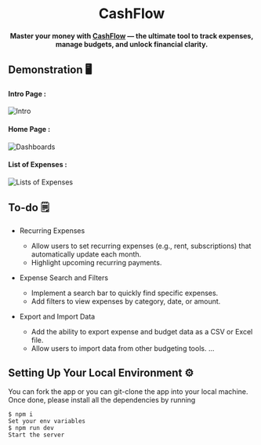<h1 align="center">CashFlow</h1>

<h4 align="center">Master your money with <a href="#">CashFlow</a> — the ultimate tool to track expenses, manage budgets, and unlock financial clarity.</h4>

## Demonstration 🖥️

#### Intro Page :

![Intro](vscode-remote://wsl%2Bubuntu/home/xixiang/budget-app/CashFlow/src/assets/IntroDemo.png)

#### Home Page :
![Dashboards](vscode-remote://wsl%2Bubuntu/home/xixiang/budget-app/CashFlow/src/assets/Dashboard1.png)

#### List of Expenses :
![Lists of Expenses](vscode-remote://wsl%2Bubuntu/home/xixiang/budget-app/CashFlow/src/assets/Dashboard2.png)

## To-do 🗒️

- Recurring Expenses

  - Allow users to set recurring expenses (e.g., rent, subscriptions) that automatically update each month.
  - Highlight upcoming recurring payments.

- Expense Search and Filters
  - Implement a search bar to quickly find specific expenses.
  - Add filters to view expenses by category, date, or amount.

- Export and Import Data
  - Add the ability to export expense and budget data as a CSV or Excel file.
  - Allow users to import data from other budgeting tools.
  ...

## Setting Up Your Local Environment ⚙️

You can fork the app or you can git-clone the app into your local machine. Once done, please install all the
dependencies by running

```
$ npm i
Set your env variables
$ npm run dev
Start the server
```
